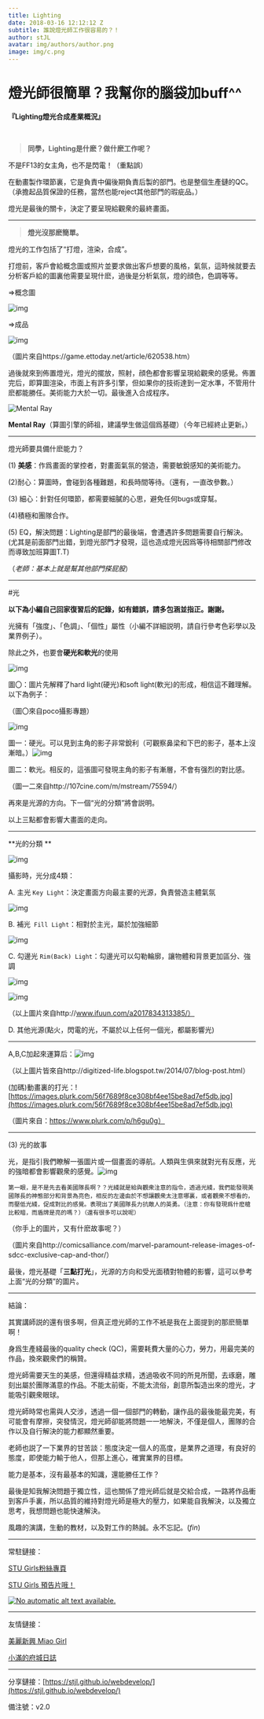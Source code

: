 ```yaml
---
title: Lighting
date: 2018-03-16 12:12:12 Z
subtitle: 誰說燈光師工作很容易的？！
author: stJL
avatar: img/authors/author.png
image: img/c.png
---
```


# 燈光師很簡單？我幫你的腦袋加buff^^

**『Lighting燈光合成產業概況』**  

​     

> **同學，Lighting是什麽？做什麽工作呢？**

不是FF13的女主角，也不是閃電！（重點誤）

在動畫製作環節裏，它是負責中偏後期負責后製的部門。也是整個生產鏈的QC。（承擔起品質保證的任務，當然也能reject其他部門的瑕疵品。）

燈光是最後的關卡，決定了要呈現給觀衆的最終畫面。

***

> **燈光沒那麽簡單。**

燈光的工作包括了“打燈，渲染，合成”。

打燈前，客戶會給概念圖或照片並要求做出客戶想要的風格，氣氛，這時候就要去分析客戶給的圖裏他需要呈現什麽，過後是分析氣氛，燈的顔色，色調等等。

=>概念圖

![img](https://cdn2.ettoday.net/images/1510/1510908.jpg)

=>成品

![img](https://cdn2.ettoday.net/images/1510/1510907.gif)

（圖片來自https://game.ettoday.net/article/620538.htm）

過後就來到佈置燈光，燈光的擺放，照射，顔色都會影響呈現給觀衆的感覺。佈置完后，即算圖渲染，市面上有許多引擎，但如果你的技術達到一定水準，不管用什麽都能勝任。美術能力大於一切。最後進入合成程序。

![Mental Ray](https://www.nvidia.com/content/dam/en-zz/Solutions/design-visualization/product-updates/design-pro-visualization-products-iray-transition-nvidia-mental-ray-logo-297-tm.jpg)

**Mental Ray**（算圖引擎的師祖，建議學生做這個爲基礎）（今年已經終止更新。）

***



燈光師要具備什麽能力？

(1) **美感**：作爲畫面的掌控者，對畫面氣氛的營造，需要敏銳感知的美術能力。

(2)耐心：算圖時，會碰到各種難題，和長時間等待。（還有，一直改參數。）

(3)  細心：針對任何環節，都需要細膩的心思，避免任何bugs或穿幫。

(4)積極和團隊合作。

(5)  EQ，解決問題：Lighting是部門的最後端，會遭遇許多問題需要自行解決。(尤其是前面部門出錯，到燈光部門才發現，這也造成燈光因爲等待相關部門修改而導致加班算圖T.T)

（*老師：基本上就是幫其他部門搽屁股*）

****

#光

**以下為小編自己回家復習后的記錄，如有錯誤，請多包涵並指正。謝謝。**

光擁有「強度」、「色調」、「個性」屬性（小編不詳細説明，請自行參考色彩學以及業界例子）。

除此之外，也要會**硬光和軟光**的使用

![img](https://i1.read01.com/SIG=3muf3l9/30476d71704f4f6b784b.jpg)

圖〇：圖片先解釋了hard light(硬光)和soft light(軟光)的形成，相信這不難理解。以下為例子：

（圖〇來自poco攝影專題）

![img](http://77fkxu.com1.z0.glb.clouddn.com/20160215/1455522010_74350.jpg)

圖一：硬光。可以見到主角的影子非常銳利（可觀察鼻梁和下巴的影子，基本上沒漸暗。）![img](http://77fkxu.com1.z0.glb.clouddn.com/20160215/1455522194_59836.jpg)

圖二：軟光。相反的，這張圖可發現主角的影子有漸層，不會有强烈的對比感。

（圖一二來自http://107cine.com/m/mstream/75594/）

再來是光源的方向。下一個“光的分類”將會説明。

以上三點都會影響大畫面的走向。

***

**光的分類 **

![img](https://upload.wikimedia.org/wikipedia/commons/thumb/d/d8/3_point_lighting.svg/729px-3_point_lighting.svg.png)

攝影時，光分成4類：

A.     主光 `Key Light`：決定畫面方向最主要的光源，負責營造主體氣氛

![img](http://3.bp.blogspot.com/-LwlH9YDsMOk/U8T0KuD8MQI/AAAAAAAADPk/dMPVDCB2EMg/s1600/keyLight.png)

B.     補光` Fill Light`：相對於主光，屬於加強細節

![img](http://1.bp.blogspot.com/-EW3eMTLc4bo/U8T0KLd9BjI/AAAAAAAADPY/QMMEujGAL4w/s1600/fillLight.png)

C.     勾邊光 `Rim(Back) Light`：勾邊光可以勾勒輪廓，讓物體和背景更加區分、強調

![img](http://4.bp.blogspot.com/-qlrupHOGlNE/U8T0KNTQ97I/AAAAAAAADPc/kRGRUY2JOQQ/s1600/fill&backLight.png)

![img](http://i1.wp.com/inews.gtimg.com/newsapp_bt/0/1872664684/641)

（以上圖片來自http://www.ifuun.com/a2017834313385/）

D.    其他光源(點火，閃電的光，不屬於以上任何一個光，都屬影響光)

***



A,B,C加起來運算后：![img](http://1.bp.blogspot.com/-n9geUqQjVD4/U8T0JwHGIFI/AAAAAAAADPU/Pw4mwKQS9rQ/s1600/3ptLight.png)

（以上圖片皆來自http://digitized-life.blogspot.tw/2014/07/blog-post.html）

(加碼)動畫裏的打光：![https://images.plurk.com/56f7689f8ce308bf4ee15be8ad7ef5db.jpg](https://images.plurk.com/56f7689f8ce308bf4ee15be8ad7ef5db.jpg)

（圖片來自：https://www.plurk.com/p/h6gu0g）

***

(3)  光的故事

光，是指引我們瞭解一張圖片或一個畫面的導航。人類與生俱來就對光有反應，光的強暗都會影響觀衆的感覺。![img](http://comicsalliance.com/files/2010/07/cacap.jpg)

```第一眼，是不是先去看美國隊長啊？？光綫就是給與觀衆注意的指令，透過光綫，我們能發現美國隊長的神態部分和背景為亮色，相反的左邊由於不想讓觀衆太注意哪裏，或者觀衆不想看的，而壓低光綫，促成對比的感覺。表現出了美國隊長力抗敵人的英勇。（注意：你有發現爲什麽槍比較暗，而盾牌是亮的嗎？）（還有很多可以說呢）```

（你手上的圖片，又有什麽故事呢？）

（圖片來自http://comicsalliance.com/marvel-paramount-release-images-of-sdcc-exclusive-cap-and-thor/）

最後，燈光基礎「**三點打光**」，光源的方向和受光面積對物體的影響，這可以參考上面“光的分類”的圖片。

***

結論：

其實講師説的還有很多啊，但真正燈光師的工作不衹是我在上面提到的那麽簡單啊！

身爲生產綫最後的quality check (QC)，需要耗費大量的心力，勞力，用最完美的作品，換來觀衆們的稱贊。

燈光師需要天生的美感，但還得精益求精，透過吸收不同的所見所聞，去琢磨，雕刻出屬於團隊滿意的作品。不能太前衛，不能太流俗，創意所製造出來的燈光，才能吸引觀衆眼球。

燈光師時常也需與人交涉，透過一個一個部門的轉動，讓作品的最後能最完美，有可能會有摩擦，突發情況，燈光師卻能將問題一一地解決，不僅是個人，團隊的合作以及自行解決的能力都顯然重要。

老師也説了一下業界的甘苦談：態度決定一個人的高度，是業界之道理，有良好的態度，即使能力輸于他人，但那上進心，確實業界的目標。

能力是基本，沒有最基本的知識，還能勝任工作？

最後是知我解決問題于獨立性，這也關係了燈光師后就是交給合成，一路將作品衝到客戶手裏，所以品質的維持對燈光師是極大的壓力，如果能自我解決，以及獨立思考，我想問題也能快速解決。

風趣的演講，生動的教材，以及對工作的熱誠。永不忘記。(*fin*)

****

常駐鏈接：

[STU Girls粉絲專頁](https://www.facebook.com/STUGirls/)

[STU Girls 預告片哦！](https://www.facebook.com/STUGirls/videos/2089490637744609/)

[![No automatic alt text available.](https://scontent-tpe1-1.xx.fbcdn.net/v/t1.0-0/s480x480/29258488_2089862217707451_3774411867345562064_n.jpg?_nc_eui2=v1%3AAeE5w58h9t0wAj609j6brSamHFnQGng1NeBkI1UMHE6Jx147wgN2RVEPwzN1xNA4WgQNdZYbNHFst0oW6LGB-bPu4ceT0e48zFRCVVvU1rxVjA&oh=e8a4b1894b3e41cf9c481f5c88ed80c8&oe=5B38472B)](https://www.facebook.com/STUGirls/photos/a.1956668431026831.1073741827.1954442237916117/2089862217707451/?type=3)

****

友情鏈接：

[美麗新興 Miao Girl](https://www.facebook.com/gorgeours.sinsing/)

[小滿的府城日誌](https://www.facebook.com/FuchengXiaoman/)

****

分享鏈接：[https://stjl.github.io/webdevelop/](https://stjl.github.io/webdevelop/)



備注號：v2.0